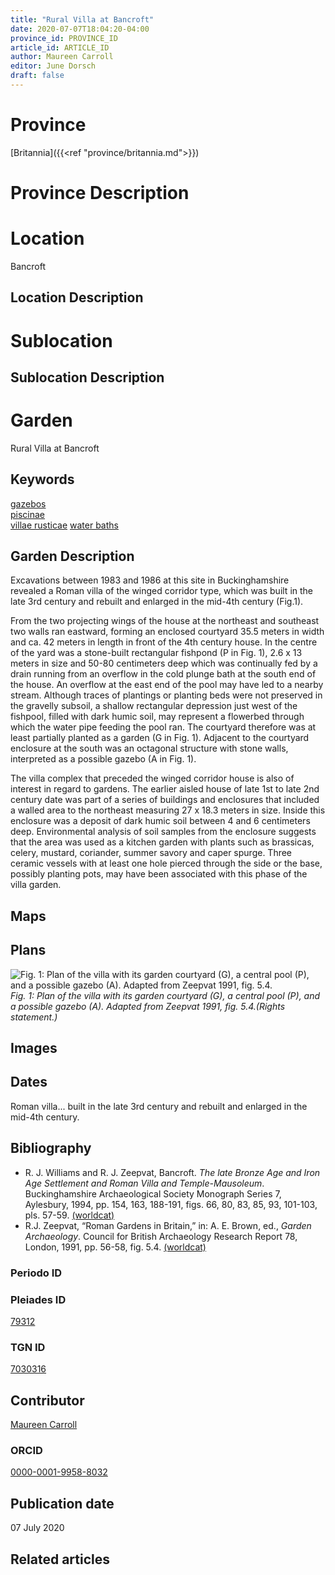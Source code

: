 ```yaml
---
title: "Rural Villa at Bancroft"
date: 2020-07-07T18:04:20-04:00
province_id: PROVINCE_ID
article_id: ARTICLE_ID
author: Maureen Carroll
editor: June Dorsch
draft: false
---
```


# Province

[Britannia]({{<ref "province/britannia.md">}})  

# Province Description


# Location

Bancroft

## Location Description

<!-- LEAVE THIS BLANK FOR NOW -->

# Sublocation

<!--
[AREA WITHIN LOCATION, LIKE “PALATINE HILL”](GEOREFERENCE LINK)
A sublocation is any area larger than an individual garden, but located within a location. I would always try to include a link to a controlled vocabulary here if possible. This ID may well be different from the Garden ID, e.g., Pompeii versus a Garden in one of the houses which has its own Pleiades ID.
-->

## Sublocation Description

<!-- DESCRIPTION -->

# Garden

Rural Villa at Bancroft

## Keywords

[gazebos](http://vocab.getty.edu/page/aat/300006798)  
[piscinae]( http://vocab.getty.edu/page/aat/300375619)  
[villae rusticae](http://vocab.getty.edu/page/aat/300005518)
[water baths](http://vocab.getty.edu/page/aat/300248755)


## Garden Description

Excavations between 1983 and 1986 at this site in Buckinghamshire revealed a Roman villa of the winged corridor type, which was built in the late 3rd century and rebuilt and enlarged in the mid-4th century (Fig.1).   

From the two projecting wings of the house at the northeast and southeast two walls ran eastward, forming an enclosed courtyard 35.5 meters in width and ca. 42 meters in length in front of the 4th century house. In the centre of the yard was a stone-built rectangular fishpond (P in Fig. 1), 2.6 x 13 meters in size and 50-80 centimeters deep which was continually fed by a drain running from an overflow in the cold plunge bath at the south end of the house. An overflow at the east end of the pool may have led to a nearby stream. Although traces of plantings or planting beds were not preserved in the gravelly subsoil, a shallow rectangular depression just west of the fishpool, filled with dark humic soil, may represent a flowerbed through which the water pipe feeding the pool ran. The courtyard therefore was at least partially planted as a garden (G in Fig. 1). Adjacent to the courtyard enclosure at the south was an octagonal structure with stone walls, interpreted as a possible gazebo (A in Fig. 1).

The villa complex that preceded the winged corridor house is also of interest in regard to gardens. The earlier aisled house of late 1st to late 2nd century date was part of a series of buildings and enclosures that included a walled area to the northeast measuring 27 x 18.3 meters in size. Inside this enclosure was a deposit of dark humic soil between 4 and 6 centimeters deep. Environmental analysis of soil samples from the enclosure suggests that the area was used as a kitchen garden with plants such as brassicas, celery, mustard, coriander, summer savory and caper spurge. Three ceramic vessels with at least one hole pierced through the side or the base, possibly planting pots, may have been associated with this phase of the villa garden.

## Maps

## Plans

![Fig. 1: Plan of the villa with its garden courtyard (G), a central pool (P), and a possible gazebo (A). Adapted from Zeepvat 1991, fig. 5.4.](../../images/Bancroft_fig_1.jpg)
*Fig. 1: Plan of the villa with its garden courtyard (G), a central pool (P), and a possible gazebo (A). Adapted from Zeepvat 1991, fig. 5.4.(Rights statement.)*

## Images

## Dates

Roman villa... built in the late 3rd century and rebuilt and enlarged in the mid-4th century.

## Bibliography

* R. J. Williams and R. J. Zeepvat, Bancroft. *The late Bronze Age and Iron Age Settlement and Roman Villa and Temple-Mausoleum*. Buckinghamshire Archaeological Society Monograph Series 7, Aylesbury, 1994, pp. 154, 163, 188-191, figs. 66, 80, 83, 85, 93, 101-103, pls. 57-59. [(worldcat)](http://www.worldcat.org/oclc/669708984)
* R.J. Zeepvat, “Roman Gardens in Britain,” in: A. E. Brown, ed., *Garden Archaeology*. Council for British Archaeology Research Report 78, London, 1991, pp. 56-58, fig. 5.4. [(worldcat)](http://www.worldcat.org/oclc/911653165)

### Periodo ID

<!-- [PERIODO_ID](https://pleiades.stoa.org/places/PLEIADES_ID) -->

### Pleiades ID

[79312](https://pleiades.stoa.org/places/79312)

### TGN ID
[7030316](http://vocab.getty.edu/page/tgn/7030316)

## Contributor

[Maureen Carroll](https://www.sheffield.ac.uk/archaeology/our-people/academic-staff/maureen-carroll)

### ORCID

[0000-0001-9958-8032](https://orcid.org/0000-0001-9958-8032)

## Publication date

07 July 2020

## Related articles

<!-- Links to other related articles. Leave blank for now -->
